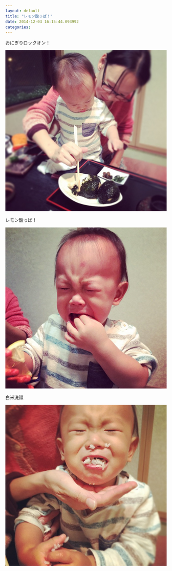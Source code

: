 ```yaml
---
layout: default
title: "レモン酸っぱ！"
date: 2014-12-03 16:15:44.093992
categories: 
---
```


おにぎりロックオン！

![おにぎりロックオン！](/assets/images/201410/10729227_1709859265905073_982294760_n.jpg)

レモン酸っぱ！

![レモン酸っぱ！](/assets/images/201410/10375788_1483647681907147_389271852_n.jpg)

白米洗顔

![白米洗顔](/assets/images/201410/10727711_299441696914722_1944240841_n.jpg)


